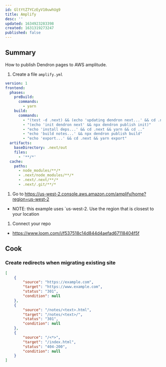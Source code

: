 ```yaml
---
id: GltYtZ7YCzEyV10uwhUg9
title: Amplify
desc: ''
updated: 1634923283398
created: 1631319273247
published: false
---
```


## Summary

How to publish Dendron pages to AWS amplitude. 

1. Create a file `amplify.yml`
  ```yml
  version: 1
  frontend:
    phases:
      preBuild:
        commands:
          - yarn
      build:
        commands: 
          - "(test -d .next) && (echo 'updating dendron next...' && cd .next && git reset --hard && git clean -f && git pull) || (echo 'init dendron next' && npx dendron publish init)"
          - "(echo 'init dendron next' && npx dendron publish init)"
          - "echo 'install deps...' && cd .next && yarn && cd .."
          - "echo 'build notes...' && npx dendron publish build"
          - "echo 'export...' && cd .next && yarn export"
    artifacts:
      baseDirectory: .next/out
      files:
        - '**/*'
    cache:
      paths:
        - node_modules/**/*
        - .next/node_modules/**/*
        - .next/.next/**/*
        - .next/.git/**/*
  ```
1. Go to https://us-west-2.console.aws.amazon.com/amplify/home?region=us-west-2
  - NOTE: this example uses `us-west-2. Use the region that is closest to your location
1. Connect your repo
  - https://www.loom.com/i/f537518c14d844d4aefad67118404f5f

## Cook

### Create redirects when migrating existing site

```json
[
    {
        "source": "https://example.com",
        "target": "https://www.example.com",
        "status": "301",
        "condition": null
    },
    {
        "source": "/notes/<text>.html",
        "target": "/notes/<text>/",
        "status": "301",
        "condition": null
    },
    {
        "source": "/<*>",
        "target": "/index.html",
        "status": "404-200",
        "condition": null
    }
]
```